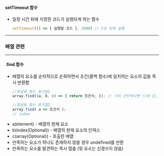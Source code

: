 
#### setTimeout 함수
- 일정 시간 뒤에 지정한 코드가 실행되게 하는 함수
    ```js
    setTimeout(() => { 실행할 코드 }, 2000) // 2초 뒤에 실행
    ```
---
### 배열 관련
---


#### .find 함수
- 배열의 요소를 순차적으로 순회하면서 조건(콜백 함수)에 일치하는 요소의 값을 즉시 반환함
    ```js
    //화살표 함수 표기법1
    array.find((a, b, c) => { return 조건식; }); // 식이 간단하다면 ()와 {}, return 생략 가능 

    //화살표 함수 표기법2
    array.find( a => 조건식 );
    // index
    ```
- a(element) - 배열의 현재 요소
- b(index(Optional)) - 배열의 현재 요소의 인덱스
- c(array(Optional)) - 호출한 배열
- 만족하는 요소가 하나도 존재하지 않을 경우 undefined를 반환
- 만족하는 요소를 발견하는 즉시 멈춤 (뒷 요소는 신경쓰지 않음)

